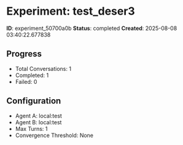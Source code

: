 # Experiment: test_deser3

**ID**: experiment_50700a0b
**Status**: completed
**Created**: 2025-08-08 03:40:22.677838

## Progress

- Total Conversations: 1
- Completed: 1
- Failed: 0

## Configuration

- Agent A: local:test
- Agent B: local:test
- Max Turns: 1
- Convergence Threshold: None
